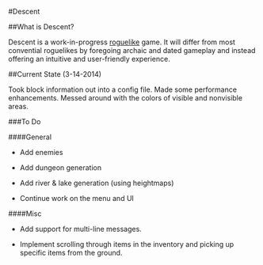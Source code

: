 #Descent

##What is Descent?

Descent is a work-in-progress [roguelike](http://en.wikipedia.org/wiki/Roguelike) game. It will differ from most convential roguelikes by foregoing archaic and dated gameplay and instead offering an intuitive and user-friendly experience.

##Current State (3-14-2014)

Took block information out into a config file.
Made some performance enhancements.
Messed around with the colors of visible and nonvisible areas.

###To Do

####General

- Add enemies

- Add dungeon generation

- Add river & lake generation (using heightmaps)

- Continue work on the menu and UI

####Misc

- Add support for multi-line messages.

- Implement scrolling through items in the inventory and picking up specific items from the ground.